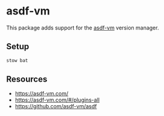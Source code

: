 # asdf-vm

This package adds support for the [asdf-vm](https://asdf-vm.com/) version
manager.

## Setup

```bash
stow bat
```

## Resources

- https://asdf-vm.com/
- https://asdf-vm.com/#/plugins-all
- https://github.com/asdf-vm/asdf
